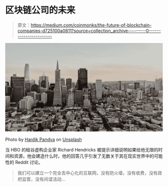 # 区块链公司的未来

> 原文：<https://medium.com/coinmonks/the-future-of-blockchain-companies-d725100a0811?source=collection_archive---------0----------------------->

![](img/2e3ae304b3a8ea252cb196f7d6f931a2.png)

Photo by [Hardik Pandya](https://unsplash.com/photos/-Ey_0PMz900?utm_source=unsplash&utm_medium=referral&utm_content=creditCopyText) on [Unsplash](https://unsplash.com/collections/2382896/silicon-valley?utm_source=unsplash&utm_medium=referral&utm_content=creditCopyText)

当 HBO 的硅谷虚构企业家 Richard Hendricks 被提示详细说明如果给他无限的时间和资源，他会建造什么时，他的回答几乎引发了无数关于其在现实世界中的可能性的 Reddit 讨论。

> 我们可以建立一个完全去中心化的互联网，没有防火墙，没有收费，没有政府监管，没有间谍活动…
